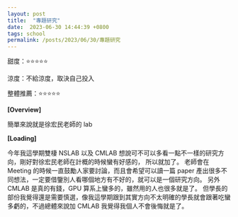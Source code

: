 ```yaml
---
layout: post
title:  "專題研究"
date:  2023-06-30 14:44:39 +0800
tags: school
permalink: /posts/2023/06/30/專題研究
---
```



甜度：⭐⭐⭐⭐⭐

涼度：不給涼度，取決自己投入

整體推薦：⭐⭐⭐⭐⭐

**[Overview]**

簡單來說就是徐宏民老師的 lab

**[Loading]**

今年我這學期雙棲 NSLAB 以及 CMLAB 想說可不可以多看一點不一樣的研究方向，剛好對徐宏民老師在計概的時候蠻有好感的，
所以就加了。 老師會在 Meeting 的時候一直鼓勵人家要討論，而且會希望可以讀一篇 paper 產出很多不同想法，一定要借鑒別人看哪個地方有不好的，就可以是一個研究方向。 另外 CMLAB 是真的有錢，GPU 算系上蠻多的，雖然用的人也很多就是了。 但學長的部份我覺得還是需要慎選，像我這學期跟到其實方向不太明確的學長就會跟著吃蠻多虧的，不過總體來說加 CMLAB 我覺得我個人不會後悔就是了。